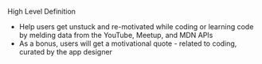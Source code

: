 High Level Definition

* Help users get unstuck and re-motivated while coding or learning code by melding data from the YouTube, Meetup, and MDN APIs
* As a bonus, users will get a motivational quote - related to coding, curated by the app designer